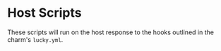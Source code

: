# Host Scripts

These scripts will run on the host response to the hooks outlined in the charm's `lucky.yml`.
